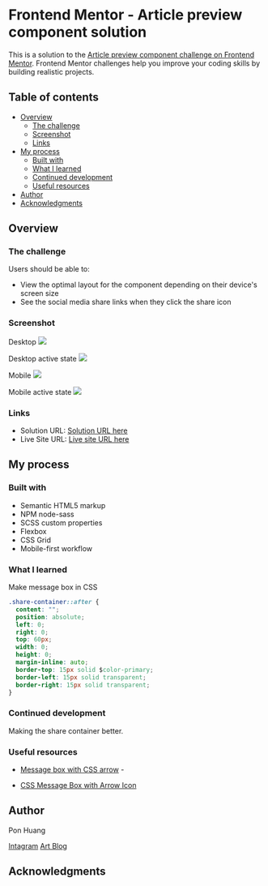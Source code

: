 # Frontend Mentor - Article preview component solution

This is a solution to the [Article preview component challenge on Frontend Mentor](https://www.frontendmentor.io/challenges/article-preview-component-dYBN_pYFT). Frontend Mentor challenges help you improve your coding skills by building realistic projects.

## Table of contents

- [Overview](#overview)
  - [The challenge](#the-challenge)
  - [Screenshot](#screenshot)
  - [Links](#links)
- [My process](#my-process)
  - [Built with](#built-with)
  - [What I learned](#what-i-learned)
  - [Continued development](#continued-development)
  - [Useful resources](#useful-resources)
- [Author](#author)
- [Acknowledgments](#acknowledgments)

## Overview

### The challenge

Users should be able to:

- View the optimal layout for the component depending on their device's screen size
- See the social media share links when they click the share icon

### Screenshot

Desktop
![](screenshot/desktop.png)

Desktop active state
![](screenshot/desktop-active.png)

Mobile
![](screenshot/mobile.png)

Mobile active state
![](screenshot/mobile-active.png)

### Links

- Solution URL: [Solution URL here](https://github.com/ponhuang/article-preview)
- Live Site URL: [Live site URL here](https://ponhuang.github.io/article-preview/)

## My process

### Built with

- Semantic HTML5 markup
- NPM node-sass
- SCSS custom properties
- Flexbox
- CSS Grid
- Mobile-first workflow

### What I learned

Make message box in CSS

```css
.share-container::after {
  content: "";
  position: absolute;
  left: 0;
  right: 0;
  top: 60px;
  width: 0;
  height: 0;
  margin-inline: auto;
  border-top: 15px solid $color-primary;
  border-left: 15px solid transparent;
  border-right: 15px solid transparent;
}
```

### Continued development

Making the share container better.

### Useful resources

- [Message box with CSS arrow](https://codepen.io/ompmega/pen/qByYQd) -

- [CSS Message Box with Arrow Icon](https://codeconvey.com/css-message-box-with-arrow/)

## Author

Pon Huang

[Intagram](https://www.instagram.com/une.tw/)
[Art Blog](https://une722.wordpress.com)

## Acknowledgments
